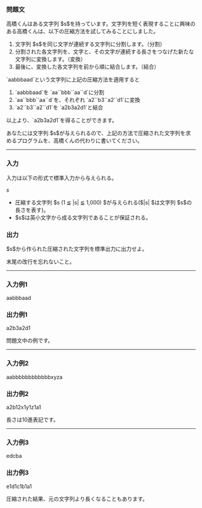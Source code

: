 
<div>

<div>

<div>

<section>

### **問題文**

<p>
高橋くんはある文字列 $s$を持っています。文字列を短く表現することに興味のある高橋くんは、以下の圧縮方法を試してみることにしました。
</p>

<ol>

<li>
文字列 $s$を同じ文字が連続する文字列に分割します。（分割）
</li>

<li>
分割された各文字列を、文字と、その文字が連続する長さをつなげた新たな文字列に変換します。（変換）
</li>

<li>
最後に、変換した各文字列を前から順に結合します。（結合）
</li>

</ol>

<p>
`aabbbaad`という文字列に上記の圧縮方法を適用すると
</p>

<ol>

<li>
`aabbbaad`を `aa``bbb``aa``d`に分割
</li>

<li>
`aa``bbb``aa``d`を、それぞれ `a2``b3``a2``d1`に変換
</li>

<li>
`a2``b3``a2``d1`を `a2b3a2d1`と結合
</li>

</ol>

<p>
以上より、`a2b3a2d1`を得ることができます。
</p>

<p>
あなたには文字列 $s$が与えられるので、上記の方法で圧縮された文字列を求めるプログラムを、高橋くんの代わりに書いてください。
</p>

</section>

</div>

---

<div>

<div>

<section>

### **入力**

<p>
入力は以下の形式で標準入力から与えられる。
</p>

<div>

$s$
</div>

<ul>

<li>
圧縮する文字列 $s (1 ≦ |s| ≦ 1,000) $が与えられる($|s| $は文字列 $s$の長さを表す)。
</li>

<li>
$s$は英小文字から成る文字列であることが保証される。
</li>

</ul>

</section>

</div>

<div>

<section>

### **出力**

<p>
$s$から作られた圧縮された文字列を標準出力に出力せよ。
</p>

<p>
末尾の改行を忘れないこと。
</p>

</section>

</div>

</div>

---

<div>

<section>

### **入力例1**

<div>

aabbbaad

</div>

</section>

</div>

<div>

<section>

### **出力例1**

<div>

a2b3a2d1

</div>

<p>
問題文中の例です。
</p>

</section>

</div>

---

<div>

<section>

### **入力例2**

<div>

aabbbbbbbbbbbbxyza

</div>

</section>

</div>

<div>

<section>

### **出力例2**

<div>

a2b12x1y1z1a1

</div>

<p>
長さは10進表記です。
</p>

</section>

</div>

---

<div>

<section>

### **入力例3**

<div>

edcba

</div>

</section>

</div>

<div>

<section>

### **出力例3**

<div>

e1d1c1b1a1

</div>

<p>
圧縮された結果、元の文字列より長くなることもあります。
</p>

</section>

</div>

</div>

</div>

